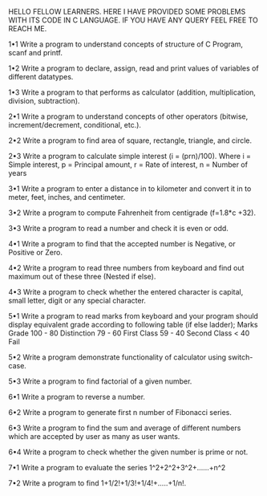 HELLO FELLOW LEARNERS. HERE I HAVE PROVIDED SOME PROBLEMS WITH ITS CODE IN C LANGUAGE. IF YOU HAVE ANY QUERY FEEL FREE TO REACH ME.

1•1 Write a program to understand concepts of structure of C Program, scanf and printf.

1•2 Write a program to declare, assign, read and print values of variables of different datatypes.

1•3 Write a program to that performs as calculator (addition, multiplication, division, subtraction).

2•1 Write a program to understand concepts of other operators (bitwise, increment/decrement, conditional, etc.).

2•2 Write a program to find area of square, rectangle, triangle, and circle.

2•3 Write a program to calculate simple interest (i = (prn)/100). Where i = Simple interest, p = Principal amount, r = Rate of interest, n = Number of years

3•1 Write a program to enter a distance in to kilometer and convert it in to meter, feet, inches, and centimeter.

3•2 Write a program to compute Fahrenheit from centigrade (f=1.8*c +32).

3•3 Write a program to read a number and check it is even or odd.

4•1 Write a program to find that the accepted number is Negative, or Positive or Zero.

4•2 Write a program to read three numbers from keyboard and find out maximum out of these three (Nested if else).

4•3 Write a program to check whether the entered character is capital, small letter, digit or any special character.

5•1 Write a program to read marks from keyboard and your program should display equivalent grade according to following table (if else ladder); Marks Grade 100 - 80 Distinction 79 - 60 First Class 59 - 40 Second Class < 40 Fail

5•2 Write a program demonstrate functionality of calculator using switch-case.

5•3 Write a program to find factorial of a given number.

6•1 Write a program to reverse a number.

6•2 Write a program to generate first n number of Fibonacci series.

6•3 Write a program to find the sum and average of different numbers which are accepted by user as many as user wants.

6•4 Write a program to check whether the given number is prime or not.

7•1 Write a program to evaluate the series 1^2+2^2+3^2+……+n^2

7•2 Write a program to find 1+1/2!+1/3!+1/4!+.....+1/n!.
